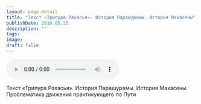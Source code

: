 ```yaml
---
layout: page-detail
title: "Текст «Трипура Рахасья». История Парашурамы. История Махасены"
publishDate: 2010.05.25
description: ""
tags:
image:
draft: false
---
```


<audio title="2010.05.25 - Текст «Трипура Рахасья». История Парашурамы. История Махасены.mp3" src="https://filer-api.advayta.org/v1.0/public/files/74255" controls=""></audio>

 Текст «Трипура Рахасья». История Парашурамы. История Махасены.  
 Проблематика движения практикующего по Пути   

  

